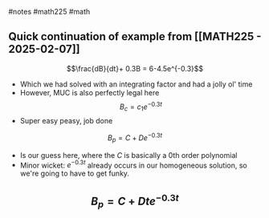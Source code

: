 #notes #math225 #math 


## Quick continuation of example from [[MATH225 - 2025-02-07]]
$$\frac{dB}{dt}+ 0.3B = 6-4.5e^{-0.3}$$
- Which we had solved with an integrating factor and had a jolly ol' time
- However, MUC is also perfectly legal here
$$B_{c}= c_{1}e^{-0.3t}$$
- Super easy peasy, job done

$$B_{p}=C+De^{-0.3t}$$
- Is our guess here, where the $C$ is basically a 0th order polynomial
- Minor wicket: $e^{-0.3t}$ already occurs in our homogeneous solution, so we're going to have to get funky.

$$B_{p}= C+Dte^{-0.3t}$$
- 
